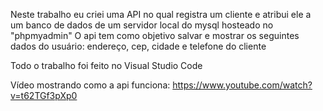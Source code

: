 Neste trabalho eu criei uma API no qual registra um cliente e atribui ele a um banco de dados de um servidor local do mysql hosteado no "phpmyadmin"
O api tem como objetivo salvar e mostrar os seguintes dados do usuário:
endereço,
cep,
cidade e
telefone do cliente

Todo o trabalho foi feito no Visual Studio Code

Vídeo mostrando como a api funciona:
https://www.youtube.com/watch?v=t62TGf3pXp0
